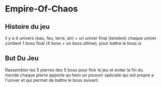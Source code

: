 # Empire-Of-Chaos

## Histoire du jeu

il y a 4 univers (eau, feu, terre, air) + un univer final (tenebre)
chaque univer contient 1 boss final (4 boss + un boss ultime), pour battre le boss si

## But Du Jeu

Rassembler les 5 pierres des 5 boss pour finir le jeu et éviter la fin du monde
chaque pierre apporte au hero un pouvoir spéciale qui est propre a l'univer et qui permet de battre le boss suivant.
